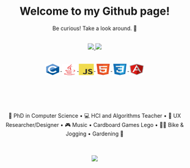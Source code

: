 <h1 align="center">Welcome to my Github page! </h1>

<p align="center">Be curious! Take a look around. 👀 
</p>

<br/>

<a href="https://github.com/pradoprojects" role="link" aria-disabled="true">
<div align="center">

  <img height="140em" src="https://github-readme-stats.vercel.app/api?username=pradoprojects&show_icons=true&theme=vue&include_all_commits=true&count_private=true"/>
  <img height="140em" src="https://github-readme-stats.vercel.app/api/top-langs/?username=pradoprojects&layout=compact&langs_count=7&theme=vue"/> 
</div>
</a>

<br/>
<div align=center style="display: inline_block"><br>
   <a href="https://devdocs.io">
   <img align="center" alt="C logo" height="30" width="40" src="https://raw.githubusercontent.com/devicons/devicon/master/icons/c/c-original.svg">
   <img align="center" alt="Java logo" height="30" width="40" src="https://raw.githubusercontent.com/devicons/devicon/master/icons/java/java-plain.svg">
   <img align="center" alt="Javascript logo" height="30" width="40" src="https://raw.githubusercontent.com/devicons/devicon/master/icons/javascript/javascript-original.svg">
   <img align="center" alt="HTML logo" height="30" width="40" src="https://raw.githubusercontent.com/devicons/devicon/master/icons/html5/html5-original.svg">
   <img align="center" alt="CSS logo" height="30" width="40" src="https://raw.githubusercontent.com/devicons/devicon/master/icons/css3/css3-original.svg">
   <img align="center" alt="Angular logo" height="30" width="40" src="https://raw.githubusercontent.com/devicons/devicon/master/icons/angularjs/angularjs-original.svg">
  </a>
</div>


<br><br>

<div align=center style="display: inline_block"><br>
  <div align=center>
      <br>
        💼 PhD in Computer Science
      •
        💻 HCI and Algorithms Teacher
      •
        📖 UX Researcher/Designer
      •
        🎮 Music • Cardboard Games  Lego
      •
        🚴‍♀️ Bike & Jogging • Gardening 🌱
  </div>
<br><br>
   
[![](https://img.shields.io/badge/linkedin-0a66c2)](www.linkedin.com/in/marllos-p-a383641b2)
</div>
  
##
  

